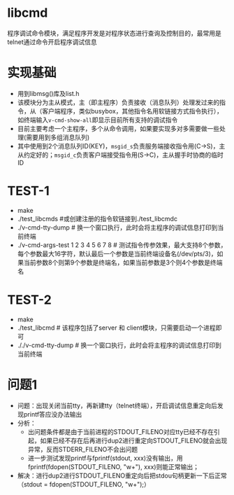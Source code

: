 
# libcmd
程序调试命令模块，满足程序开发是对程序状态进行查询及控制目的，最常用是telnet通过命令开启程序调试信息  

# 实现基础
* 用到libmsg()库及list.h  
* 该模块分为主从模式，主（即主程序）负责接收（消息队列）处理发过来的指令，从（客户端程序，类似busybox，其他指令名用软链接方式指令执行），如终端输入`v-cmd-show-all`即显示目前所有支持的调试指令  
* 目前主要考虑一个主程序，多个从命令调用，如果要实现多对多需要做一些处理(需要用到多组消息队列)  
* 其中使用到2个消息队列ID(KEY)，`msgid_s`负责服务端接收指令用(C->S)，主从约定好的；`msgid_c`负责客户端接受指令用(S->C)，主从握手时协商的临时ID  

# TEST-1
* make  
* ./test_libcmds  #或创建注册的指令软链接到./test_libcmdc  
* ./v-cmd-tty-dump # 换一个窗口执行，此时会将主程序的调试信息打印到当前终端    
* ./v-cmd-args-test 1 2 3 4 5 6 7 8   # 测试指令传参效果，最大支持8个参数，每个参数最大16字符，默认最后一个参数是当前终端设备名(/dev/pts/3)，如果当前参数8个则第9个参数是终端名，如果当前参数是3个则4个参数是终端名  

# TEST-2
* make
* ./test_libcmd  # 该程序包括了server 和 client模块，只需要启动一个进程即可  
* ././v-cmd-tty-dump # 换一个窗口执行，此时会将主程序的调试信息打印到当前终端    

# 问题1
* 问题：出现关闭当前tty，再新建tty（telnet终端），开启调试信息重定向后发现printf答应没办法输出  
* 分析：  
	* 出问题条件都是由于当前进程的STDOUT_FILENO对应tty已经不存在引起，如果已经不存在后再进行dup2进行重定向STDOUT_FILENO就会出现异常，反而STDERR_FILENO不会出问题  
	* 进一步测试发现printf与fprintf(stdout, xxx)没有输出，用fprintf(fdopen(STDOUT_FILENO, "w+"), xxx)则能正常输出；  
* 解决：进行dup2进行STDOUT_FILENO重定向后把stdou句柄更新一下后正常（stdout = fdopen(STDOUT_FILENO, "w+");）  

